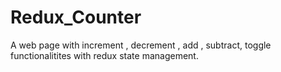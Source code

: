 # Redux_Counter
A web page with increment , decrement , add , subtract, toggle functionalitites with redux state management.
